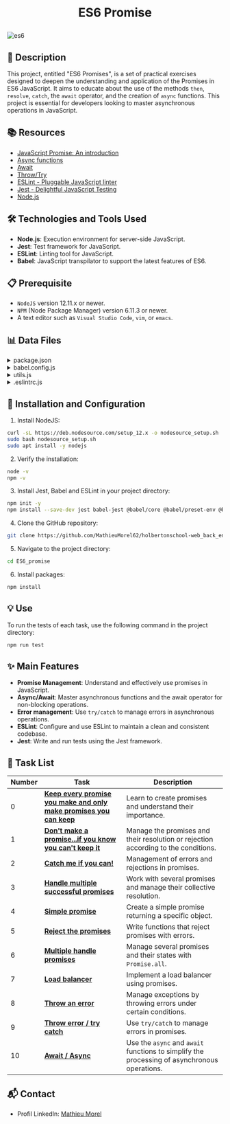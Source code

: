 # <p align="center">ES6 Promise</p>

![es6](https://github.com/MathieuMorel62/holbertonschool-web_back_end/assets/113856302/52dd5ced-41bb-479b-8caf-404080388ea5)

## 📝 Description
This project, entitled "ES6 Promises", is a set of practical exercises designed to deepen the understanding and application of the Promises in ES6 JavaScript. It aims to educate about the use of the methods `then`, `resolve`, `catch`, the `await` operator, and the creation of `async` functions. This project is essential for developers looking to master asynchronous operations in JavaScript.

## 📚 Resources
- [JavaScript Promise: An introduction](https://developer.mozilla.org/en-US/docs/Web/JavaScript/Reference/Global_Objects/Promise)
- [Async functions](https://developer.mozilla.org/en-US/docs/Web/JavaScript/Reference/Statements/async_function)
- [Await](https://developer.mozilla.org/en-US/docs/Web/JavaScript/Reference/Operators/await)
- [Throw/Try](https://developer.mozilla.org/en-US/docs/Web/JavaScript/Reference/Statements/throw)
- [ESLint - Pluggable JavaScript linter](https://eslint.org/)
- [Jest - Delightful JavaScript Testing](https://jestjs.io/)
- [Node.js](https://nodejs.org/)

## 🛠️ Technologies and Tools Used
- **Node.js**: Execution environment for server-side JavaScript.
- **Jest**: Test framework for JavaScript.
- **ESLint**: Linting tool for JavaScript.
- **Babel**: JavaScript transpilator to support the latest features of ES6.

## 📋 Prerequisite
- `NodeJS` version 12.11.x or newer.
- `NPM` (Node Package Manager) version 6.11.3 or newer.
- A text editor such as `Visual Studio Code`, `vim`, or `emacs`.

## 📊 Data Files

<details>
  <summary>package.json</summary>
  <br>

  ```json
  {
    "scripts": {
      "lint": "./node_modules/.bin/eslint",
      "check-lint": "lint [0-9]*.js",
      "dev": "npx babel-node",
      "test": "jest",
      "full-test": "./node_modules/.bin/eslint [0-9]*.js && jest"
    },
    "devDependencies": {
      "@babel/core": "^7.6.0",
      "@babel/node": "^7.8.0",
      "@babel/preset-env": "^7.6.0",
      "eslint": "^6.4.0",
      "eslint-config-airbnb-base": "^14.0.0",
      "eslint-plugin-import": "^2.18.2",
      "eslint-plugin-jest": "^22.17.0",
      "jest": "^24.9.0"
    }
  }
  ```

</details>
<details>
  <summary>babel.config.js</summary>
  <br>

  ```js
  module.exports = {
    presets: [
      [
        '@babel/preset-env',
        {
          targets: {
            node: 'current',
          },
        },
      ],
    ],
  };
  ```

</details>
<details>
  <summary>utils.js</summary>
  <br>

  ```js
  export function uploadPhoto() {
    return Promise.resolve({
      status: 200,
      body: 'photo-profile-1',
    });
  }
  
  
  export function createUser() {
    return Promise.resolve({
      firstName: 'Guillaume',
      lastName: 'Salva',
    });
  }
  ```

</details>
<details>
  <summary>.eslintrc.js</summary>
  <br>

  ```js
  module.exports = {
    env: {
      browser: false,
      es6: true,
      jest: true,
    },
    extends: [
      'airbnb-base',
      'plugin:jest/all',
    ],
    globals: {
      Atomics: 'readonly',
      SharedArrayBuffer: 'readonly',
    },
    parserOptions: {
      ecmaVersion: 2018,
      sourceType: 'module',
    },
    plugins: ['jest'],
    rules: {
      'no-console': 'off',
      'no-shadow': 'off',
      'no-restricted-syntax': [
        'error',
        'LabeledStatement',
        'WithStatement',
      ],
    },
    overrides:[
      {
        files: ['*.js'],
        excludedFiles: 'babel.config.js',
      }
    ]
  };
  ```

</details>

## 🚀 Installation and Configuration

1. Install NodeJS:

```bash
curl -sL https://deb.nodesource.com/setup_12.x -o nodesource_setup.sh
sudo bash nodesource_setup.sh
sudo apt install -y nodejs
```
2. Verify the installation:

```bash
node -v
npm -v
```

3. Install Jest, Babel and ESLint in your project directory:

```bash
npm init -y
npm install --save-dev jest babel-jest @babel/core @babel/preset-env @babel/cli eslint
```

4. Clone the GitHub repository:

```bash
git clone https://github.com/MathieuMorel62/holbertonschool-web_back_end/
```

5. Navigate to the project directory:

```bash
cd ES6_promise
```

6. Install packages:

```sh
npm install
```

## 💡 Use
To run the tests of each task, use the following command in the project directory:

```bash
npm run test
```

## ✨ Main Features

- **Promise Management**: Understand and effectively use promises in JavaScript.
- **Async/Await**: Master asynchronous functions and the await operator for non-blocking operations.
- **Error management**: Use `try/catch` to manage errors in asynchronous operations.
- **ESLint**: Configure and use ESLint to maintain a clean and consistent codebase.
- **Jest**: Write and run tests using the Jest framework.

## 📝 Task List

| Number | Task | Description |
| ------ | ---- | ----------- |
| 0 | [**Keep every promise you make and only make promises you can keep**](https://github.com/MathieuMorel62/holbertonschool-web_back_end/blob/main/ES6_promise/0-promise.js) | Learn to create promises and understand their importance. |
| 1 | [**Don't make a promise...if you know you can't keep it**](https://github.com/MathieuMorel62/holbertonschool-web_back_end/blob/main/ES6_promise/1-promise.js) | Manage the promises and their resolution or rejection according to the conditions. |
| 2 | [**Catch me if you can!**](https://github.com/MathieuMorel62/holbertonschool-web_back_end/blob/main/ES6_promise/2-then.js) | Management of errors and rejections in promises. |
| 3 | [**Handle multiple successful promises**](https://github.com/MathieuMorel62/holbertonschool-web_back_end/blob/main/ES6_promise/3-all.js) | Work with several promises and manage their collective resolution. |
| 4 | [**Simple promise**](https://github.com/MathieuMorel62/holbertonschool-web_back_end/blob/main/ES6_promise/4-user-promise.js) | Create a simple promise returning a specific object. |
| 5 | [**Reject the promises**](https://github.com/MathieuMorel62/holbertonschool-web_back_end/blob/main/ES6_promise/5-photo-reject.js) | Write functions that reject promises with errors. |
| 6 | [**Multiple handle promises**](https://github.com/MathieuMorel62/holbertonschool-web_back_end/blob/main/ES6_promise/6-final-user.js) | Manage several promises and their states with `Promise.all`. |
| 7 | [**Load balancer**](https://github.com/MathieuMorel62/holbertonschool-web_back_end/blob/main/ES6_promise/7-load_balancer.js) | Implement a load balancer using promises. |
| 8 | [**Throw an error**](https://github.com/MathieuMorel62/holbertonschool-web_back_end/blob/main/ES6_promise/8-try.js) | Manage exceptions by throwing errors under certain conditions. |
| 9 | [**Throw error / try catch**](https://github.com/MathieuMorel62/holbertonschool-web_back_end/blob/main/ES6_promise/9-try.js) | Use `try/catch` to manage errors in promises. |
| 10 | [**Await / Async**](https://github.com/MathieuMorel62/holbertonschool-web_back_end/blob/main/ES6_promise/100-await.js) | Use the `async` and `await` functions to simplify the processing of asynchronous operations. |

## 📬 Contact
- Profil LinkedIn: [Mathieu Morel](https://www.linkedin.com/in/mathieu-morel-9ab457261/)
